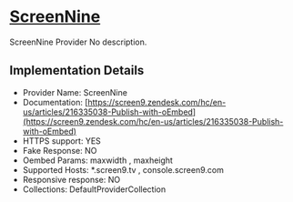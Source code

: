 # [ScreenNine](https://screen9.tv)

ScreenNine Provider
No description.

## Implementation Details

- Provider
Name: ScreenNine
- Documentation: [https://screen9.zendesk.com/hc/en-us/articles/216335038-Publish-with-oEmbed](https://screen9.zendesk.com/hc/en-us/articles/216335038-Publish-with-oEmbed)
- HTTPS support: YES
- Fake Response: NO
- Oembed Params: maxwidth , maxheight
- Supported Hosts: *.screen9.tv , console.screen9.com
- Responsive response: NO
- Collections: DefaultProviderCollection


